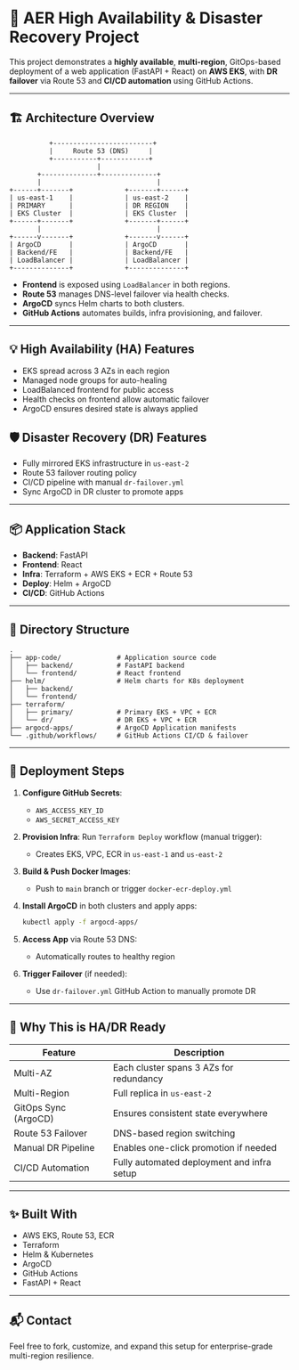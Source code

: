 
# 🚀 AER High Availability & Disaster Recovery Project

This project demonstrates a **highly available**, **multi-region**, GitOps-based deployment of a web application (FastAPI + React) on **AWS EKS**, with **DR failover** via Route 53 and **CI/CD automation** using GitHub Actions.

---

## 🏗️ Architecture Overview

```text
          +-------------------------+
          |     Route 53 (DNS)     |
          +-----------+------------+
                      |
       +--------------+--------------+
       |                             |
+------+-------+             +-------+------+
| us-east-1    |             | us-east-2    |
| PRIMARY      |             | DR REGION    |
| EKS Cluster  |             | EKS Cluster  |
+------+-------+             +-------+------+
       |                             |
+------v-------+             +-------v------+
| ArgoCD       |             | ArgoCD       |
| Backend/FE   |             | Backend/FE   |
| LoadBalancer |             | LoadBalancer |
+--------------+             +--------------+
```

- **Frontend** is exposed using `LoadBalancer` in both regions.
- **Route 53** manages DNS-level failover via health checks.
- **ArgoCD** syncs Helm charts to both clusters.
- **GitHub Actions** automates builds, infra provisioning, and failover.

---

## 💡 High Availability (HA) Features

- EKS spread across 3 AZs in each region
- Managed node groups for auto-healing
- LoadBalanced frontend for public access
- Health checks on frontend allow automatic failover
- ArgoCD ensures desired state is always applied

## 🛡️ Disaster Recovery (DR) Features

- Fully mirrored EKS infrastructure in `us-east-2`
- Route 53 failover routing policy
- CI/CD pipeline with manual `dr-failover.yml`
- Sync ArgoCD in DR cluster to promote apps

---

## 📦 Application Stack

- **Backend**: FastAPI
- **Frontend**: React
- **Infra**: Terraform + AWS EKS + ECR + Route 53
- **Deploy**: Helm + ArgoCD
- **CI/CD**: GitHub Actions

---

## 📁 Directory Structure

```
.
├── app-code/              # Application source code
│   ├── backend/           # FastAPI backend
│   └── frontend/          # React frontend
├── helm/                  # Helm charts for K8s deployment
│   ├── backend/
│   └── frontend/
├── terraform/
│   ├── primary/           # Primary EKS + VPC + ECR
│   └── dr/                # DR EKS + VPC + ECR
├── argocd-apps/           # ArgoCD Application manifests
└── .github/workflows/     # GitHub Actions CI/CD & failover
```

---

## 🚀 Deployment Steps

1. **Configure GitHub Secrets**:
   - `AWS_ACCESS_KEY_ID`
   - `AWS_SECRET_ACCESS_KEY`

2. **Provision Infra**:
   Run `Terraform Deploy` workflow (manual trigger):
   - Creates EKS, VPC, ECR in `us-east-1` and `us-east-2`

3. **Build & Push Docker Images**:
   - Push to `main` branch or trigger `docker-ecr-deploy.yml`

4. **Install ArgoCD** in both clusters and apply apps:
   ```bash
   kubectl apply -f argocd-apps/
   ```

5. **Access App** via Route 53 DNS:
   - Automatically routes to healthy region

6. **Trigger Failover** (if needed):
   - Use `dr-failover.yml` GitHub Action to manually promote DR

---

## 🧠 Why This is HA/DR Ready

| Feature                      | Description                                |
|-----------------------------|--------------------------------------------|
| Multi-AZ                    | Each cluster spans 3 AZs for redundancy    |
| Multi-Region                | Full replica in `us-east-2`                |
| GitOps Sync (ArgoCD)        | Ensures consistent state everywhere        |
| Route 53 Failover           | DNS-based region switching                 |
| Manual DR Pipeline          | Enables one-click promotion if needed      |
| CI/CD Automation            | Fully automated deployment and infra setup |

---

## ✨ Built With

- AWS EKS, Route 53, ECR
- Terraform
- Helm & Kubernetes
- ArgoCD
- GitHub Actions
- FastAPI + React

---

## 📬 Contact

Feel free to fork, customize, and expand this setup for enterprise-grade multi-region resilience.

